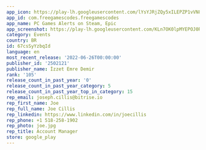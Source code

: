 ```yaml
---
app_icon: https://play-lh.googleusercontent.com/lYsYJRjZQy5xILEPZP1vVN81K9v82rAEgRJV-eRBLoY42-DkkOBNtUTVnZpAQ1vcVw
app_id: com.freegamescodes.freegamescodes
app_name: PC Games Alerts on Steam, Epic
app_screenshot: https://play-lh.googleusercontent.com/KLn7OK0lpMYEPOJ0RObdVC6I6EGN46mr4EGRhFGv40nVoR5ZUa7SaNTWnCV6C8GBdg
category: Events
country: BR
id: 67csSyYzbqId
language: en
most_recent_release: '2022-06-26T00:00:00'
publisher_id: '2502121'
publisher_name: İzzet Emre Demir
rank: '105'
release_count_in_past_year: '0'
release_count_in_past_year_category: 5
release_count_in_past_year_top_in_category: 15
rep_email: joseph.cillis@bitrise.io
rep_first_name: Joe
rep_full_name: Joe Cillis
rep_linkedin: https://www.linkedin.com/in/joecillis
rep_phone: +1 518-258-1902
rep_photo: joe.jpg
rep_title: Account Manager
store: google_play
---
```

